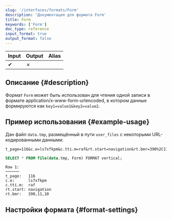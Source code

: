 ```yaml
---
slug: '/interfaces/formats/Form'
description: 'Документация для формата Form'
title: Form
keywords: ['Form']
doc_type: reference
input_format: true
output_format: false
---
```

| Input | Output | Alias |
|-------|--------|-------|
| ✔     | ✗      |       |

## Описание {#description}

Формат `Form` может быть использован для чтения одной записи в формате application/x-www-form-urlencoded, в котором данные формируются как `key1=value1&key2=value2`.

## Пример использования {#example-usage}

Дан файл `data.tmp`, размещённый в пути `user_files` с некоторыми URL-кодированными данными:

```text title="data.tmp"
t_page=116&c.e=ls7xfkpm&c.tti.m=raf&rt.start=navigation&rt.bmr=390%2C11%2C10
```

```sql title="Query"
SELECT * FROM file(data.tmp, Form) FORMAT vertical;
```

```response title="Response"
Row 1:
──────
t_page:   116
c.e:      ls7xfkpm
c.tti.m:  raf
rt.start: navigation
rt.bmr:   390,11,10
```

## Настройки формата {#format-settings}